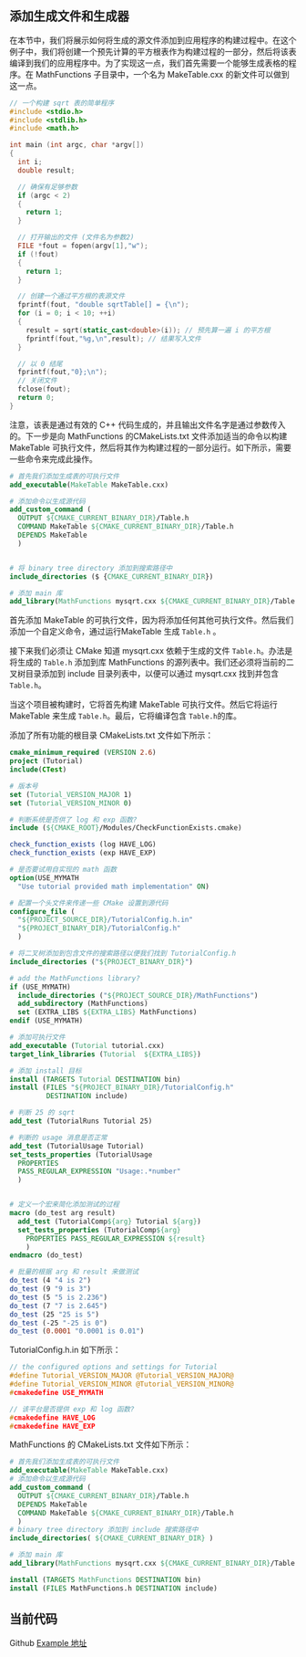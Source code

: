 ## 添加生成文件和生成器

在本节中，我们将展示如何将生成的源文件添加到应用程序的构建过程中。在这个例子中，我们将创建一个预先计算的平方根表作为构建过程的一部分，然后将该表编译到我们的应用程序中。为了实现这一点，我们首先需要一个能够生成表格的程序。在 MathFunctions 子目录中，一个名为 MakeTable.cxx 的新文件可以做到这一点。

```cpp
// 一个构建 sqrt 表的简单程序 
#include <stdio.h>
#include <stdlib.h>
#include <math.h>

int main (int argc, char *argv[])
{
  int i;
  double result;

  // 确保有足够参数
  if (argc < 2)
  {
    return 1;
  }

  // 打开输出的文件 (文件名为参数2)
  FILE *fout = fopen(argv[1],"w");
  if (!fout)
  {
    return 1;
  }

  // 创建一个通过平方根的表源文件
  fprintf(fout, "double sqrtTable[] = {\n");
  for (i = 0; i < 10; ++i)
  {
    result = sqrt(static_cast<double>(i)); // 预先算一遍 i 的平方根
    fprintf(fout,"%g,\n",result); // 结果写入文件
  }

  // 以 0 结尾
  fprintf(fout,"0};\n");
  // 关闭文件
  fclose(fout);
  return 0;
}
```

注意，该表是通过有效的 C++ 代码生成的，并且输出文件名字是通过参数传入的。下一步是向 MathFunctions 的CMakeLists.txt 文件添加适当的命令以构建 MakeTable 可执行文件，然后将其作为构建过程的一部分运行。如下所示，需要一些命令来完成此操作。

```cmake
# 首先我们添加生成表的可执行文件
add_executable(MakeTable MakeTable.cxx)

# 添加命令以生成源代码
add_custom_command (
  OUTPUT ${CMAKE_CURRENT_BINARY_DIR}/Table.h
  COMMAND MakeTable ${CMAKE_CURRENT_BINARY_DIR}/Table.h
  DEPENDS MakeTable
  )


# 将 binary tree directory 添加到搜索路径中
include_directories ($ {CMAKE_CURRENT_BINARY_DIR})

# 添加 main 库
add_library(MathFunctions mysqrt.cxx ${CMAKE_CURRENT_BINARY_DIR}/Table.h  )
```

首先添加 MakeTable 的可执行文件，因为将添加任何其他可执行文件。然后我们添加一个自定义命令，通过运行MakeTable 生成 `Table.h` 。

接下来我们必须让 CMake 知道 mysqrt.cxx 依赖于生成的文件 `Table.h`。办法是将生成的 `Table.h` 添加到库 MathFunctions 的源列表中。我们还必须将当前的二叉树目录添加到 include 目录列表中，以便可以通过 mysqrt.cxx 找到并包含 `Table.h`。

当这个项目被构建时，它将首先构建 MakeTable 可执行文件。然后它将运行 MakeTable 来生成 `Table.h`。最后，它将编译包含 `Table.h`的库。

添加了所有功能的根目录 CMakeLists.txt 文件如下所示：

```cmake
cmake_minimum_required (VERSION 2.6)
project (Tutorial)
include(CTest)

# 版本号
set (Tutorial_VERSION_MAJOR 1)
set (Tutorial_VERSION_MINOR 0)

# 判断系统是否供了 log 和 exp 函数?
include (${CMAKE_ROOT}/Modules/CheckFunctionExists.cmake)

check_function_exists (log HAVE_LOG)
check_function_exists (exp HAVE_EXP)

# 是否要试用自实现的 math 函数
option(USE_MYMATH 
  "Use tutorial provided math implementation" ON)

# 配置一个头文件来传递一些 CMake 设置到源代码
configure_file (
  "${PROJECT_SOURCE_DIR}/TutorialConfig.h.in"
  "${PROJECT_BINARY_DIR}/TutorialConfig.h"
  )

# 将二叉树添加到包含文件的搜索路径以便我们找到 TutorialConfig.h
include_directories ("${PROJECT_BINARY_DIR}")

# add the MathFunctions library?
if (USE_MYMATH)
  include_directories ("${PROJECT_SOURCE_DIR}/MathFunctions")
  add_subdirectory (MathFunctions)
  set (EXTRA_LIBS ${EXTRA_LIBS} MathFunctions)
endif (USE_MYMATH)

# 添加可执行文件
add_executable (Tutorial tutorial.cxx)
target_link_libraries (Tutorial  ${EXTRA_LIBS})

# 添加 install 目标
install (TARGETS Tutorial DESTINATION bin)
install (FILES "${PROJECT_BINARY_DIR}/TutorialConfig.h"        
         DESTINATION include)

# 判断 25 的 sqrt
add_test (TutorialRuns Tutorial 25)

# 判断的 usage 消息是否正常
add_test (TutorialUsage Tutorial)
set_tests_properties (TutorialUsage
  PROPERTIES 
  PASS_REGULAR_EXPRESSION "Usage:.*number"
  )


# 定义一个宏来简化添加测试的过程
macro (do_test arg result)
  add_test (TutorialComp${arg} Tutorial ${arg})
  set_tests_properties (TutorialComp${arg}
    PROPERTIES PASS_REGULAR_EXPRESSION ${result}
    )
endmacro (do_test)

# 批量的根据 arg 和 result 来做测试
do_test (4 "4 is 2")
do_test (9 "9 is 3")
do_test (5 "5 is 2.236")
do_test (7 "7 is 2.645")
do_test (25 "25 is 5")
do_test (-25 "-25 is 0")
do_test (0.0001 "0.0001 is 0.01")
```

TutorialConfig.h.in 如下所示：

```c
// the configured options and settings for Tutorial
#define Tutorial_VERSION_MAJOR @Tutorial_VERSION_MAJOR@
#define Tutorial_VERSION_MINOR @Tutorial_VERSION_MINOR@
#cmakedefine USE_MYMATH

// 该平台是否提供 exp 和 log 函数?
#cmakedefine HAVE_LOG
#cmakedefine HAVE_EXP
```

MathFunctions 的 CMakeLists.txt 文件如下所示：

```cmake
# 首先我们添加生成表的可执行文件
add_executable(MakeTable MakeTable.cxx)
# 添加命令以生成源代码
add_custom_command (
  OUTPUT ${CMAKE_CURRENT_BINARY_DIR}/Table.h
  DEPENDS MakeTable
  COMMAND MakeTable ${CMAKE_CURRENT_BINARY_DIR}/Table.h
  )
# binary tree directory 添加到 include 搜索路径中
include_directories( ${CMAKE_CURRENT_BINARY_DIR} )

# 添加 main 库
add_library(MathFunctions mysqrt.cxx ${CMAKE_CURRENT_BINARY_DIR}/Table.h)

install (TARGETS MathFunctions DESTINATION bin)
install (FILES MathFunctions.h DESTINATION include)
```

## 当前代码

Github [Example 地址](https://github.com/Lellansin/cmake-tutorial-cn/tree/master/example/5.%20Adding%20a%20Generated%20File%20and%20Generator)
